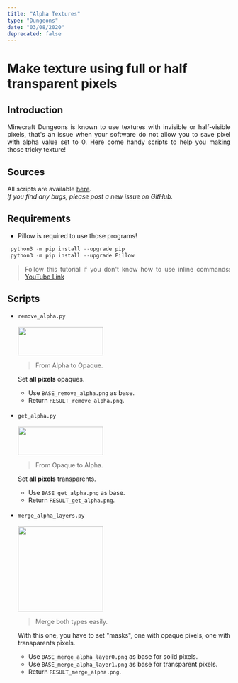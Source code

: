 ```yaml
---
title: "Alpha Textures"
type: "Dungeons"
date: "03/08/2020"
deprecated: false
---
```


<style>
  li, p {
    text-align: justify;
  }
</style>

# Make texture using full or half transparent pixels

## Introduction

Minecraft Dungeons is known to use textures with invisible or half-visible pixels, that's an issue when your software do not allow you to save pixel with alpha value set to 0. Here come handy scripts to help you making those tricky texture!

## Sources

All scripts are available [here](https://github.com/Compliance-Dungeons/Resource-Pack/tree/master/Tools/alpha_img).  
_If you find any bugs, please post a new issue on GitHub._

## Requirements

- Pillow is required to use those programs!

```python
 python3 -m pip install --upgrade pip
 python3 -m pip install --upgrade Pillow
```

> Follow this tutorial if you don't know how to use inline commands: [YouTube Link](https://www.youtube.com/watch?v=Jey1GH8CERI)

## Scripts
<ul>
    <li>
        <code class="language-plaintext">remove_alpha.py</code><br><br>
        <img src="{{ site.baseurl }}/images/pages/dungeons/alpha-img/remove_alpha.png" width="192" height="64">
        <blockquote>From Alpha to Opaque.</blockquote>
        <p>Set <strong class="red-text">all pixels</strong> opaques.</p>
        <ul>
            <li>Use <code class="language-plaintext">BASE_remove_alpha.png</code> as base.</li>
            <li>Return <code class="language-plaintext">RESULT_remove_alpha.png</code>.</li>
        </ul>
    </li>
    <br>
    <li>
        <code class="language-plaintext">get_alpha.py</code><br><br>
        <img src="{{ site.baseurl }}/images/pages/dungeons/alpha-img/get_alpha.png" width="192" height="64">
        <blockquote>From Opaque to Alpha.</blockquote>
        <p>Set <strong class="red-text">all pixels</strong> transparents.</p>
        <ul>
            <li>Use <code class="language-plaintext">BASE_get_alpha.png</code> as base.</li>
            <li>Return <code class="language-plaintext">RESULT_get_alpha.png</code>.</li>
        </ul>
    </li>
    <br>
    <li>
        <code class="language-plaintext">merge_alpha_layers.py</code><br><br>
        <img src="{{ site.baseurl }}/images/pages/dungeons/alpha-img/merge_alpha_layers.png" width="192" height="192">
        <blockquote>Merge both types easily.</blockquote>
        <p>With this one, you have to set "masks", one with opaque pixels, one with transparents pixels.</p>
        <ul>
            <li>Use <code class="language-plaintext">BASE_merge_alpha_layer0.png</code> as base for solid pixels.</li>
            <li>Use <code class="language-plaintext">BASE_merge_alpha_layer1.png</code> as base for transparent pixels.</li>
            <li>Return <code class="language-plaintext">RESULT_merge_alpha.png</code>.</li>
        </ul>
    </li>
</ul>